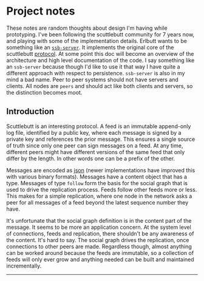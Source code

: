 Project notes
=============
These notes are random thoughts about design I'm having while prototyping. I've been following the scuttlebutt community for 7 years now, and playing with some of the implementation details. Erlbutt wants to be something like an [`ssb-server`][4]. It implements the original core of the scuttlebutt [protocol][7]. At some point this doc will become an overview of the architecture and high level documentation of the code. I say something like an `ssb-server` because though I'd like to use it that way I have quite a different approach with respect to persistence. `ssb-server` is also in my mind a bad name. Peer to peer systems should not have servers and clients. All nodes are `peers` and should act like both clients and servers, so the distinction becomes moot.

Introduction
-------------

Scuttlebutt is an interesting protocol. A feed is an immutable append-only log file, identified by a public key, where each message is signed by a private key and references the prior message. This ensures a single source of truth since only one peer can sign messages on a feed. At any time, different peers might have different versions of the same feed that only differ by the length. In other words one can be a prefix of the other.

Messages are encoded as [json][8] (newer implementations have improved this with various binary formats). Messages have a content object that has a type. Messages of type `follow` form the basis for the social graph that is used to drive the replication process. Feeds follow other feeds more or less. This makes for a simple replication, where one node in the network asks a peer for all messages of a feed beyond the latest sequence number they have.

It's unfortunate that the social graph definition is in the content part of the message. It seems to be more an application concern. At the system level of connections, feeds and replication, there shouldn't be any awareness of the content. It's hard to say. The social graph drives the replication, once connections to other peers are made. Regardless though, almost anything can be worked around because the feeds are immutable, so a collection of feeds will only ever grow and anything needed can be built and maintained incrementally.


----
[0]: https://github.com/rebar/rebar3
[1]: https://viewer.scuttlebot.io/%25pYmFr6d0QwLP%2BYG0VNoo75PP7eYNZ1Y8C2MC9IjF5aw%3D.sha256
[2]: http://localhost:8989/blobs/get/&4DUnrqwI7xxUpP6omK1wiPSco5uLrNa6Ey7lNrXCzCU=.sha256
[3]: https://github.com/cn-uofbasel/ssbdrv/blob/master/doc/tangle.md
[4]: https://github.com/ssbc/ssb-server
[5]: https://cloud.google.com/healthcare/
[6]: https://github.com/flumedb/flumedb
[7]: https://ssbc.github.io/scuttlebutt-protocol-guide/
[8]: https://ssbc.github.io/scuttlebutt-protocol-guide/#message-format

